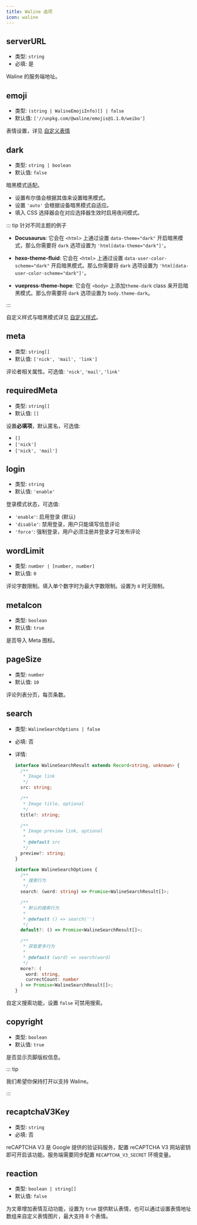 ```yaml
---
title: Waline 选项
icon: waline
---
```


## serverURL

- 类型: `string`
- 必填: 是

Waline 的服务端地址。

## emoji

- 类型: `(string | WalineEmojiInfo)[] | false`
- 默认值: `['//unpkg.com/@waline/emojis@1.1.0/weibo']`

表情设置，详见 [自定义表情](https://waline.js.org/guide/client/emoji.html)

## dark

- 类型: `string | boolean`
- 默认值: `false`

暗黑模式适配。

- 设置布尔值会根据其值来设置暗黑模式。
- 设置 `'auto'` 会根据设备暗黑模式自适应。
- 填入 CSS 选择器会在对应选择器生效时启用夜间模式。

::: tip 针对不同主题的例子

- **Docusaurus**: 它会在 `<html>` 上通过设置 `data-theme="dark"` 开启暗黑模式，那么你需要将 `dark` 选项设置为 `'html[data-theme="dark"]'`。

- **hexo-theme-fluid**: 它会在 `<html>` 上通过设置 `data-user-color-scheme="dark"` 开启暗黑模式。那么你需要将 `dark` 选项设置为 `'html[data-user-color-scheme="dark"]'`。

- **vuepress-theme-hope**: 它会在 `<body>` 上添加`theme-dark` class 来开启暗黑模式。那么你需要将 `dark` 选项设置为 `body.theme-dark`。

:::

自定义样式与暗黑模式详见 [自定义样式](https://waline.js.org/guide/client/style.html)。

## meta

- 类型: `string[]`
- 默认值: `['nick', 'mail', 'link']`

评论者相关属性。可选值: `'nick'`, `'mail'`, `'link'`

## requiredMeta

- 类型: `string[]`
- 默认值: `[]`

设置**必填项**，默认匿名，可选值:

- `[]`
- `['nick']`
- `['nick', 'mail']`

## login

- 类型: `string`
- 默认值: `'enable'`

登录模式状态，可选值:

- `'enable'`: 启用登录 (默认)
- `'disable'`: 禁用登录，用户只能填写信息评论
- `'force'`: 强制登录，用户必须注册并登录才可发布评论

## wordLimit

- 类型: `number | [number, number]`
- 默认值: `0`

评论字数限制。填入单个数字时为最大字数限制。设置为 `0` 时无限制。

## metaIcon

- 类型: `boolean`
- 默认值: `true`

是否导入 Meta 图标。

## pageSize

- 类型: `number`
- 默认值: `10`

评论列表分页，每页条数。

## search

- 类型: `WalineSearchOptions | false`
- 必填: 否
- 详情:

  ```ts
  interface WalineSearchResult extends Record<string, unknown> {
    /**
     * Image link
     */
    src: string;

    /**
     * Image title, optional
     */
    title?: string;

    /**
     * Image preview link, optional
     *
     * @default src
     */
    preview?: string;
  }

  interface WalineSearchOptions {
    /**
     * 搜索行为
     */
    search: (word: string) => Promise<WalineSearchResult[]>;

    /**
     * 默认的搜索行为
     *
     * @default () => search('')
     */
    default?: () => Promise<WalineSearchResult[]>;

    /**
     * 获取更多行为
     *
     * @default (word) => search(word)
     */
    more?: (
      word: string,
      currectCount: number
    ) => Promise<WalineSearchResult[]>;
  }
  ```

自定义搜索功能，设置 `false` 可禁用搜索。

## copyright

- 类型: `boolean`
- 默认值: `true`

是否显示页脚版权信息。

::: tip

我们希望你保持打开以支持 Waline。

:::

## recaptchaV3Key

- 类型: `string`
- 必填: 否

reCAPTCHA V3 是 Google 提供的验证码服务，配置 reCAPTCHA V3 网站密钥即可开启该功能。服务端需要同步配置 `RECAPTCHA_V3_SECRET` 环境变量。

## reaction

- 类型: `boolean | string[]`
- 默认值: `false`

为文章增加表情互动功能，设置为 `true` 提供默认表情，也可以通过设置表情地址数组来自定义表情图片，最大支持 8 个表情。
